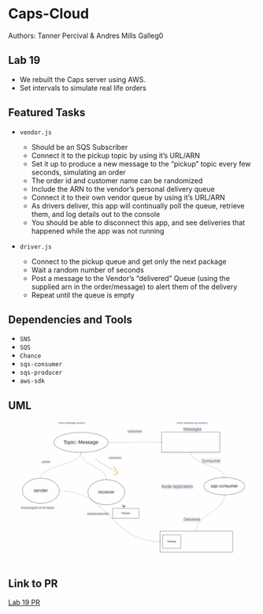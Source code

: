 # Caps-Cloud

Authors:  Tanner Percival & Andres Mills Galleg0

## Lab 19

- We rebuilt the Caps server using AWS.
- Set intervals to simulate real life orders

## Featured Tasks

- `vendor.js` 
  - Should be an SQS Subscriber
  - Connect it to the pickup topic by using it’s URL/ARN
  - Set it up to produce a new message to the “pickup” topic every few seconds, simulating an order
  - The order id and customer name can be randomized
  - Include the ARN to the vendor’s personal delivery queue
  - Connect it to their own vendor queue by using it’s URL/ARN
  - As drivers deliver, this app will continually poll the queue, retrieve them, and log details out to the console
  - You should be able to disconnect this app, and see deliveries that happened while the app was not running

- `driver.js`
  - Connect to the pickup queue and get only the next package
  - Wait a random number of seconds
  - Post a message to the Vendor’s “delivered” Queue (using the supplied arn in the order/message) to alert them of the delivery
  - Repeat until the queue is empty

## Dependencies and Tools

- `SNS`
- `SQS`
- `Chance`
- `sqs-consumer`
- `sqs-producer`
- `aws-sdk`

## UML

![Class 19 UML](./class-19-UML.png)

## Link to PR

[Lab 19 PR]()
